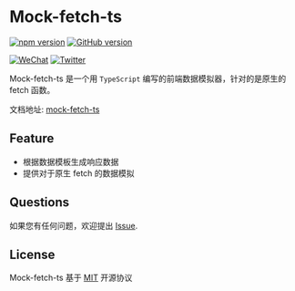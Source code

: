 # Mock-fetch-ts

[![npm version](https://badge.fury.io/js/mock-fetch-ts.svg)](https://badge.fury.io/js/mock-fetch-ts)
[![GitHub version](https://badge.fury.io/gh/less-famous-ITer%2Fmock-fetch-ts.svg)](https://badge.fury.io/gh/less-famous-ITer%2Fmock-fetch-ts)

[![WeChat](https://img.shields.io/badge/WeChat-07C160?style=for-the-badge&logo=wechat&logoColor=white)](https://pic.imgdb.cn/item/6400b6c5f144a010072c4261.png)
[![Twitter](https://img.shields.io/badge/Twitter-1DA1F2?style=for-the-badge&logo=twitter&logoColor=white)](https://twitter.com/heyq46228168)

Mock-fetch-ts 是一个用 `TypeScript` 编写的前端数据模拟器，针对的是原生的 fetch 函数。

文档地址: [mock-fetch-ts](https://www.yuque.com/u29138508/gki7q8/ofwzfpklbd1qwnyr?singleDoc)

## Feature

* 根据数据模板生成响应数据
* 提供对于原生 fetch 的数据模拟

## Questions

如果您有任何问题，欢迎提出 [Issue](https://github.com/less-famous-ITer/mock-fetch-ts/issues/new).

## License

Mock-fetch-ts 基于 [MIT](./LICENSE) 开源协议



